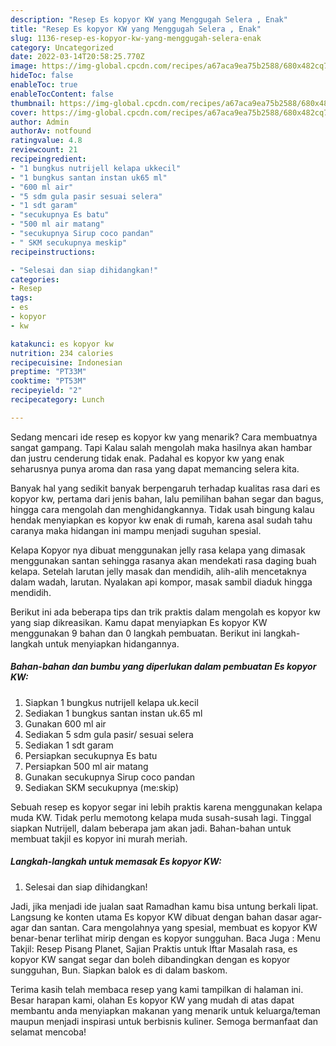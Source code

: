 ```yaml
---
description: "Resep Es kopyor KW yang Menggugah Selera , Enak"
title: "Resep Es kopyor KW yang Menggugah Selera , Enak"
slug: 1136-resep-es-kopyor-kw-yang-menggugah-selera-enak
category: Uncategorized
date: 2022-03-14T20:58:25.770Z
image: https://img-global.cpcdn.com/recipes/a67aca9ea75b2588/680x482cq70/es-kopyor-kw-foto-resep-utama.jpg
hideToc: false
enableToc: true
enableTocContent: false
thumbnail: https://img-global.cpcdn.com/recipes/a67aca9ea75b2588/680x482cq70/es-kopyor-kw-foto-resep-utama.jpg
cover: https://img-global.cpcdn.com/recipes/a67aca9ea75b2588/680x482cq70/es-kopyor-kw-foto-resep-utama.jpg
author: Admin
authorAv: notfound
ratingvalue: 4.8
reviewcount: 21
recipeingredient:
- "1 bungkus nutrijell kelapa ukkecil"
- "1 bungkus santan instan uk65 ml"
- "600 ml air"
- "5 sdm gula pasir sesuai selera"
- "1 sdt garam"
- "secukupnya Es batu"
- "500 ml air matang"
- "secukupnya Sirup coco pandan"
- " SKM secukupnya meskip"
recipeinstructions:

- "Selesai dan siap dihidangkan!"
categories:
- Resep
tags:
- es
- kopyor
- kw

katakunci: es kopyor kw 
nutrition: 234 calories
recipecuisine: Indonesian
preptime: "PT33M"
cooktime: "PT53M"
recipeyield: "2"
recipecategory: Lunch

---
```



Sedang mencari ide resep es kopyor kw yang menarik? Cara membuatnya sangat gampang. Tapi Kalau salah mengolah maka hasilnya akan hambar dan justru cenderung tidak enak. Padahal es kopyor kw yang enak seharusnya punya aroma dan rasa yang dapat memancing selera kita.


Banyak hal yang sedikit banyak berpengaruh terhadap kualitas rasa dari es kopyor kw, pertama dari jenis bahan, lalu pemilihan bahan segar dan bagus, hingga cara mengolah dan menghidangkannya. Tidak usah bingung kalau hendak menyiapkan es kopyor kw enak di rumah, karena asal sudah tahu caranya maka hidangan ini mampu menjadi suguhan spesial.

Kelapa Kopyor nya dibuat menggunakan jelly rasa kelapa yang dimasak menggunakan santan sehingga rasanya akan mendekati rasa daging buah kelapa. Setelah larutan jelly masak dan mendidih, alih-alih mencetaknya dalam wadah, larutan. Nyalakan api kompor, masak sambil diaduk hingga mendidih.


Berikut ini ada beberapa tips dan trik praktis dalam mengolah es kopyor kw yang siap dikreasikan. Kamu dapat menyiapkan Es kopyor KW menggunakan 9 bahan dan 0 langkah pembuatan. Berikut ini langkah-langkah untuk menyiapkan hidangannya.

<!--inarticleads1-->

##### Bahan-bahan dan bumbu yang diperlukan dalam pembuatan Es kopyor KW:

1. Siapkan 1 bungkus nutrijell kelapa uk.kecil
1. Sediakan 1 bungkus santan instan uk.65 ml
1. Gunakan 600 ml air
1. Sediakan 5 sdm gula pasir/ sesuai selera
1. Sediakan 1 sdt garam
1. Persiapkan secukupnya Es batu
1. Persiapkan 500 ml air matang
1. Gunakan secukupnya Sirup coco pandan
1. Sediakan  SKM secukupnya (me:skip)


Sebuah resep es kopyor segar ini lebih praktis karena menggunakan kelapa muda KW. Tidak perlu memotong kelapa muda susah-susah lagi. Tinggal siapkan Nutrijell, dalam beberapa jam akan jadi. Bahan-bahan untuk membuat takjil es kopyor ini murah meriah. 

<!--inarticleads2-->

##### Langkah-langkah untuk memasak Es kopyor KW:


1. Selesai dan siap dihidangkan!

Jadi, jika menjadi ide jualan saat Ramadhan kamu bisa untung berkali lipat. Langsung ke konten utama Es kopyor KW dibuat dengan bahan dasar agar-agar dan santan. Cara mengolahnya yang spesial, membuat es kopyor KW benar-benar terlihat mirip dengan es kopyor sungguhan. Baca Juga : Menu Takjil: Resep Pisang Planet, Sajian Praktis untuk Iftar Masalah rasa, es kopyor KW sangat segar dan boleh dibandingkan dengan es kopyor sungguhan, Bun. Siapkan balok es di dalam baskom. 

Terima kasih telah membaca resep yang kami tampilkan di halaman ini. Besar harapan kami, olahan Es kopyor KW yang mudah di atas dapat membantu anda menyiapkan makanan yang menarik untuk keluarga/teman maupun menjadi inspirasi untuk berbisnis kuliner. Semoga bermanfaat dan selamat mencoba!
